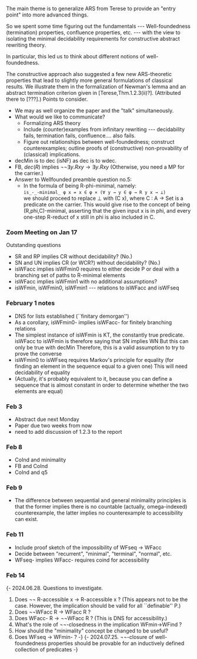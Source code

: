 The main theme is to generalize ARS from Terese to provide an "entry point"
into more advanced things.

So we spent some time figuring out the fundamentals --- Well-foundedness (termination)
properties, confluence properties, etc. --- with the view to isolating
the minimal decidability requirements for constructive abstract rewriting theory.

In particular, this led us to think about different notions of well-foundedness.

The constructive approach also suggested a few new ARS-theoretic properties that lead to slightly more general formulations of classical results.
We illustrate them in the formalization of Newman's lemma and an
abstract termination criterion given in [Terese,Thm.1.2.3(ii)?].
(Attributed there to [???].)
Points to consider.
* We may as well organize the paper and the "talk" simultaneously.
* What would we like to communicate?
  - Formalizing ARS theory
  - Include (counter)examples from infinitary rewriting ---
    decidability fails, termination fails, confluence.... also fails.
  - Figure out relationships between well-foundedness; construct
    counterexamples; outline proofs of (constructive) non-provability of (classical) implications.
* decMin is to dec (isNF) as dec is to wdec.
* FB, $dec(R)$ implies $\lnot\lnot \exists y. R x y \to \exists y. R x y$
  (Otherwise, you need a MP for the carrier.)
* Answer to Wellfounded preamble question no.5:
  - In the formula of being R-phi-minimal, namely:           
    ```is_-_-minimal_ φ x = x ∈ φ × (∀ y → y ∈ φ → R y x → ⊥)```  
we should proceed to replace ⊥ with (C x), where C : A -> Set is a predicate
on the carrier.  This would give rise to the concept of being (R,phi,C)-minimal,
asserting that the given input x is in phi, and every one-step R-reduct of x
still in phi is also included in C.

### Zoom Meeting on Jan 17
Outstanding questions
- SR and RP implies CR without decidability? (No.)
- SN and UN implies CR (or WCR?) without decidability? (No.)
- isWFacc implies isWFmin0 requires to either decide P or deal with a branching set of paths to R-minimal elements
- isWFacc implies isWFmin1 with no additional assumptions?
- isWFmin, isWFmin0, isWFmin1 --- relations to isWFacc and isWFseq

### February 1 notes
- DNS for lists established (``finitary demorgan'')
- As a corollary, isWFmin0- implies isWFacc- for finitely branching relations
- The simplest instance of isWFmin is KT, the constantly true predicate.
  isWFacc to isWFmin is therefore saying that SN implies WN
  But this can only be true with decMin
  Therefore, this is a valid assumption to try to prove the converse
- isWFmin0 to isWFseq requires Markov's principle for equality
  (for finding an element in the sequence equal to a given one)
  This will need decidability of equality
- (Actually, it's probably equivalent to it, because you can define a sequence
that is almost constant in order to determine whether the two elements are equal)

### Feb 3
- Abstract due next Monday
- Paper due two weeks from now
- need to add discussion of 1.2.3 to the report

### Feb 8
- CoInd and minimality
- FB and CoInd
- CoInd and q5

### Feb 9
- The difference between sequential and general minimality principles is that
the former implies there is no countable (actually, omega-indexed) counterexample,
the latter implies no counterexample to accessibility can exist.

### Feb 11
- Include proof sketch of the impossibility of WFseq -> WFacc
- Decide between "recurrent", "minimal", "terminal", "normal", etc.
- WFseq- implies WFacc- requires coind for accessibility

### Feb 14

{- 2024.06.28.
  Questions to investigate.
  1. Does ¬¬ R-accessible x → R-accessible x ?
     (This appears not to be the case.
      However, the implication should be valid for all ``definable'' P.)
  2. Does ¬¬WFacc R → WFacc R ?
  3. Does WFacc- R → ¬¬WFacc R ?
    (This is DNS for accessibility.)
  4. What's the role of ¬¬-closedness in the implication WFmin→WFind ?
  5. How should the "minimality" concept be changed to be useful?
  6. Does WFseq → WFmin- ?
  -}
  {- 2024.07.25.
    ¬¬-closure of well-foundedness properties should be provable for an
    inductively defined collection of predicates -}
